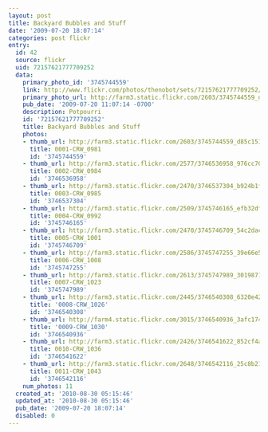 ```yaml
---
layout: post
title: Backyard Bubbles and Stuff
date: '2009-07-20 18:07:14'
categories: post flickr
entry:
  id: 42
  source: flickr
  uid: 72157621777709252
  data:
    primary_photo_id: '3745744559'
    link: http://www.flickr.com/photos/thenobot/sets/72157621777709252/
    primary_photo_url: http://farm3.static.flickr.com/2603/3745744559_d85c1510fc_m.jpg
    pub_date: '2009-07-20 11:07:14 -0700'
    description: Potpourri
    id: '72157621777709252'
    title: Backyard Bubbles and Stuff
    photos:
    - thumb_url: http://farm3.static.flickr.com/2603/3745744559_d85c1510fc_s.jpg
      title: 0001-CRW_0981
      id: '3745744559'
    - thumb_url: http://farm3.static.flickr.com/2577/3746536958_976cc70156_s.jpg
      title: 0002-CRW_0984
      id: '3746536958'
    - thumb_url: http://farm3.static.flickr.com/2470/3746537304_b924b1f528_s.jpg
      title: 0003-CRW_0985
      id: '3746537304'
    - thumb_url: http://farm3.static.flickr.com/2509/3745746165_efb32dfbc2_s.jpg
      title: 0004-CRW_0992
      id: '3745746165'
    - thumb_url: http://farm3.static.flickr.com/2470/3745746709_54c2dace04_s.jpg
      title: 0005-CRW_1001
      id: '3745746709'
    - thumb_url: http://farm3.static.flickr.com/2586/3745747255_39e66e55ea_s.jpg
      title: 0006-CRW_1008
      id: '3745747255'
    - thumb_url: http://farm3.static.flickr.com/2613/3745747989_301987159b_s.jpg
      title: 0007-CRW_1023
      id: '3745747989'
    - thumb_url: http://farm3.static.flickr.com/2445/3746540308_6320e42e08_s.jpg
      title: '0008-CRW_1026'
      id: '3746540308'
    - thumb_url: http://farm4.static.flickr.com/3015/3746540936_3afc174e85_s.jpg
      title: '0009-CRW_1030'
      id: '3746540936'
    - thumb_url: http://farm3.static.flickr.com/2426/3746541622_852cf4a276_s.jpg
      title: 0010-CRW_1036
      id: '3746541622'
    - thumb_url: http://farm3.static.flickr.com/2648/3746542116_25c8b21749_s.jpg
      title: 0011-CRW_1043
      id: '3746542116'
    num_photos: 11
  created_at: '2010-08-30 05:15:46'
  updated_at: '2010-08-30 05:15:46'
  pub_date: '2009-07-20 18:07:14'
  disabled: 0
---
```

